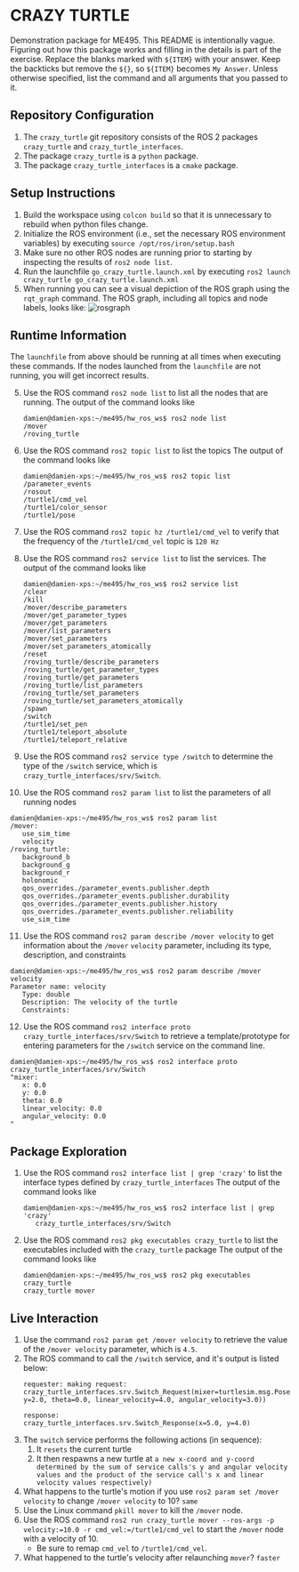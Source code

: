 # CRAZY TURTLE
Demonstration package for ME495.
This README is intentionally vague.
Figuring out how this package works and filling in the details is part of the
exercise. Replace the blanks marked with `${ITEM}` with your answer.
Keep the backticks but remove the `${}`, so `${ITEM}` becomes `My Answer`.
Unless otherwise specified, list the command and all arguments that you passed to it.

## Repository Configuration
1. The `crazy_turtle` git repository consists of the ROS 2 packages `crazy_turtle` and `crazy_turtle_interfaces`.
2. The package `crazy_turtle` is a `python` package.
2. The package `crazy_turtle_interfaces` is a `cmake` package.


## Setup Instructions
1. Build the workspace using `colcon build` so that it is unnecessary to rebuild when python files change.
2. Initialize the ROS environment (i.e., set the necessary ROS environment variables) by executing `source /opt/ros/iron/setup.bash`
3. Make sure no other ROS nodes are running prior to starting by inspecting the results of `ros2 node list`.
3. Run the launchfile `go_crazy_turtle.launch.xml` by executing `ros2 launch crazy_turtle go_crazy_turtle.launch.xml`
4. When running you can see a visual depiction of the ROS graph using the `rqt_graph` command.
   The ROS graph, including all topics and node labels, looks like:
   ![rosgraph](https://github.com/ME495-EmbeddedSystems/homework1-dkoh555/assets/107823507/9e913b66-cbcf-4efb-b353-ec7885740408)

## Runtime Information
The `launchfile` from above should be running at all times when executing these commands.
If the nodes launched from the `launchfile` are not running, you will get incorrect results.

5. Use the ROS command `ros2 node list` to list all the nodes that are running.
   The output of the command looks like
   ```
   damien@damien-xps:~/me495/hw_ros_ws$ ros2 node list
   /mover
   /roving_turtle
   ```
6. Use the ROS command `ros2 topic list` to list the topics
   The output of the command looks like
   ```
   damien@damien-xps:~/me495/hw_ros_ws$ ros2 topic list
   /parameter_events
   /rosout
   /turtle1/cmd_vel
   /turtle1/color_sensor
   /turtle1/pose
   ```

7. Use the ROS command `ros2 topic hz /turtle1/cmd_vel` to verify that the frequency of
   the `/turtle1/cmd_vel` topic is `120 Hz`

8. Use the ROS command `ros2 service list` to list the services.
   The output of the command looks like
   ```
   damien@damien-xps:~/me495/hw_ros_ws$ ros2 service list
   /clear
   /kill
   /mover/describe_parameters
   /mover/get_parameter_types
   /mover/get_parameters
   /mover/list_parameters
   /mover/set_parameters
   /mover/set_parameters_atomically
   /reset
   /roving_turtle/describe_parameters
   /roving_turtle/get_parameter_types
   /roving_turtle/get_parameters
   /roving_turtle/list_parameters
   /roving_turtle/set_parameters
   /roving_turtle/set_parameters_atomically
   /spawn
   /switch
   /turtle1/set_pen
   /turtle1/teleport_absolute
   /turtle1/teleport_relative
   ```

9. Use the ROS command `ros2 service type /switch` to determine the type of the `/switch` service, which is `crazy_turtle_interfaces/srv/Switch`.

10. Use the ROS command `ros2 param list` to list the parameters of all running nodes
   ```
   damien@damien-xps:~/me495/hw_ros_ws$ ros2 param list
   /mover:
      use_sim_time
      velocity
   /roving_turtle:
      background_b
      background_g
      background_r
      holonomic
      qos_overrides./parameter_events.publisher.depth
      qos_overrides./parameter_events.publisher.durability
      qos_overrides./parameter_events.publisher.history
      qos_overrides./parameter_events.publisher.reliability
      use_sim_time

   ```

11. Use the ROS command `ros2 param describe /mover velocity` to get information about the `/mover` `velocity` parameter, including its type, description, and constraints
   ```
   damien@damien-xps:~/me495/hw_ros_ws$ ros2 param describe /mover velocity
   Parameter name: velocity
      Type: double
      Description: The velocity of the turtle
      Constraints:

   ```

12. Use the ROS command `ros2 interface proto crazy_turtle_interfaces/srv/Switch` to retrieve a template/prototype for entering parameters for the `/switch` service on the command line.
   ```
   damien@damien-xps:~/me495/hw_ros_ws$ ros2 interface proto crazy_turtle_interfaces/srv/Switch 
   "mixer:
      x: 0.0
      y: 0.0
      theta: 0.0
      linear_velocity: 0.0
      angular_velocity: 0.0
   "

   ```

## Package Exploration
1. Use the ROS command `ros2 interface list | grep 'crazy'` to list the interface types defined by `crazy_turtle_interfaces`
   The output of the command looks like
   ```
   damien@damien-xps:~/me495/hw_ros_ws$ ros2 interface list | grep 'crazy'
      crazy_turtle_interfaces/srv/Switch
   ```
2. Use the ROS command `ros2 pkg executables crazy_turtle` to list the executables included with the `crazy_turtle` package
   The output of the command looks like
   ```
   damien@damien-xps:~/me495/hw_ros_ws$ ros2 pkg executables crazy_turtle
   crazy_turtle mover

   ```

## Live Interaction
1. Use the command `ros2 param get /mover velocity` to retrieve the value of the `/mover velocity` parameter, which is `4.5`.
2. The ROS command to call the `/switch` service, and it's output is listed below:
    ```
   requester: making request: crazy_turtle_interfaces.srv.Switch_Request(mixer=turtlesim.msg.Pose(x=1.0, y=2.0, theta=0.0, linear_velocity=4.0, angular_velocity=3.0))

   response:
   crazy_turtle_interfaces.srv.Switch_Response(x=5.0, y=4.0)
    ```
3. The `switch` service performs the following actions (in sequence):
    1. It `resets` the current turtle
    2. It then respawns a new turtle at `a new x-coord and y-coord determined by the sum of service calls's y and angular velocity values and the product of the service call's x and linear velocity values respectively)`
4. What happens to the turtle's motion if you use `ros2 param set /mover velocity` to change `/mover velocity` to 10? `same`
5. Use the Linux command `pkill mover` to kill the `/mover` node.
6. Use the ROS command `ros2 run crazy_turtle mover --ros-args -p velocity:=10.0 -r cmd_vel:=/turtle1/cmd_vel` to start the `/mover` node with a velocity of 10. 
    - Be sure to remap `cmd_vel` to `/turtle1/cmd_vel`.
7. What happened to the turtle's velocity after relaunching `mover`? `faster`
